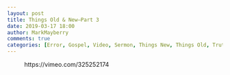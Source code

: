 ```yaml
---
layout: post
title: Things Old & New—Part 3
date: 2019-03-17 18:00
author: MarkMayberry
comments: true
categories: [Error, Gospel, Video, Sermon, Things New, Things Old, Truth]
---
```

<!-- wp:core-embed/vimeo {"url":"https://vimeo.com/325252174","type":"video","providerNameSlug":"vimeo","className":"wp-embed-aspect-4-3 wp-has-aspect-ratio"} -->
<figure class="wp-block-embed-vimeo wp-block-embed is-type-video is-provider-vimeo wp-embed-aspect-4-3 wp-has-aspect-ratio"><div class="wp-block-embed__wrapper">
https://vimeo.com/325252174
</div></figure>
<!-- /wp:core-embed/vimeo -->
